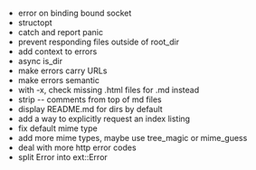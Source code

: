 - error on binding bound socket
- structopt
- catch and report panic
- prevent responding files outside of root_dir
- add context to errors
- async is_dir
- make errors carry URLs
- make errors semantic
- with -x, check missing .html files for .md instead
- strip -- comments from top of md files
- display README.md for dirs by default
- add a way to explicitly request an index listing
- fix default mime type
- add more mime types, maybe use tree_magic or mime_guess
- deal with more http error codes
- split Error into ext::Error
